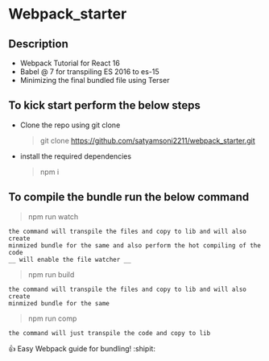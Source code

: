 # Webpack_starter

## Description

- Webpack Tutorial for React 16
- Babel @ 7 for transpiling ES 2016 to es-15
- Minimizing the final bundled file using Terser

## To kick start perform the below steps

- Clone the repo using git clone
  > git clone https://github.com/satyamsoni2211/webpack_starter.git
- install the required dependencies
  > npm i

## To compile the bundle run the below command

> npm run watch

```
the command will transpile the files and copy to lib and will also create
minmized bundle for the same and also perform the hot compiling of the code
__ will enable the file watcher __
```

> npm run build

```
the command will transpile the files and copy to lib and will also create
minmized bundle for the same
```

> npm run comp

```
the command will just transpile the code and copy to lib
```

:+1: Easy Webpack guide for bundling! :shipit:
